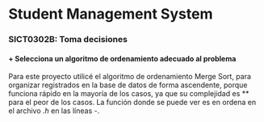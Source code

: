 # Student Management System

### SICT0302B: Toma decisiones

#### + Selecciona un algoritmo de ordenamiento adecuado al problema

Para este proyecto utilicé el algoritmo de ordenamiento Merge Sort, para organizar  registrados en la base de datos de forma ascendente, porque funciona rápido en la mayoría de los casos, ya que su complejidad es ** para el peor de los casos. La función donde se puede ver es en ordena en el archivo *.h* en las líneas -.
